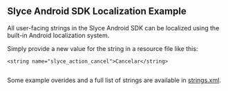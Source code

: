 ## Slyce Android SDK Localization Example

All user-facing strings in the Slyce Android SDK can be localized using the built-in Android localization system. 

Simply provide a new value for the string in a resource file like this:

```
<string name="slyce_action_cancel">Cancelar</string>
 
```

Some example overides and a full list of strings are available in [strings.xml](app/res/values/strings.xml).
